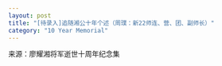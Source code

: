 ```yaml
---
layout: post
title: "[待录入]追随湘公十年个述（周璞：新22师连、营、团、副师长）"
category: "10 Year Memorial"
---
```

来源：廖耀湘将军逝世十周年纪念集